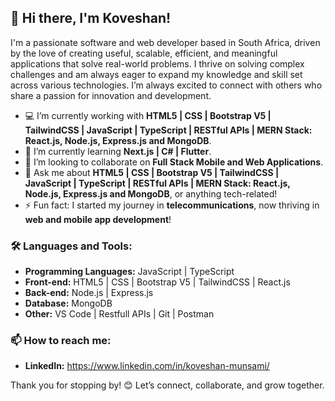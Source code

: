 
## 👋 Hi there, I'm Koveshan!

I'm a passionate software and web developer based in South Africa, driven by the love of creating useful, scalable, efficient, and meaningful applications that solve real-world problems. I thrive on solving complex challenges and am always eager to expand my knowledge and skill set across various technologies. I’m always excited to connect with others who share a passion for innovation and development.

- 💻 I’m currently working with **HTML5 | CSS | Bootstrap V5 | TailwindCSS | JavaScript | TypeScript | RESTful APIs | MERN Stack: React.js, Node.js, Express.js and MongoDB**.
- 🌱 I’m currently learning **Next.js | C# | Flutter**.
- 👯 I’m looking to collaborate on **Full Stack Mobile and Web Applications**.
- 💬 Ask me about **HTML5 | CSS | Bootstrap V5 | TailwindCSS | JavaScript | TypeScript | RESTful APIs | MERN Stack: React.js, Node.js, Express.js and MongoDB**, or anything tech-related!
- ⚡ Fun fact: I started my journey in **telecommunications**, now thriving in **web and mobile app development**!

 ### 🛠️ Languages and Tools:
 - **Programming Languages:** JavaScript | TypeScript
 - **Front-end:** HTML5 | CSS | Bootstrap V5 | TailwindCSS | React.js
 - **Back-end:** Node.js | Express.js
 - **Database:** MongoDB
 - **Other:** VS Code | Restfull APIs | Git | Postman 

 ### 📫 How to reach me:
 - **LinkedIn:** https://www.linkedin.com/in/koveshan-munsami/

Thank you for stopping by! 😊 Let’s connect, collaborate, and grow together.
